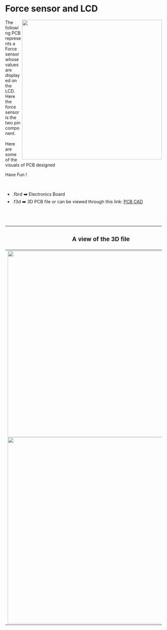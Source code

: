 <h1>Force sensor and LCD</h1>

<div>
   <img width=450 align=right src="https://github.com/Curovearth/Dive-into-Electronics/blob/main/PCB%20Designs/38-LED%20and%20Slideswitch/img1.png"/>
   <p>The following PCB represents a Force sensor whose values are displayed on the LCD. Here the force sensor is the two pin component.<br><br>Here are some of the visuals of PCB designed<br>
        
   Have Fun !
  </p>
<br>

   - .fbrd ➡️ Electronics Board
   - .f3d  ➡️ 3D PCB file or can be viewed through this link: <a href="https://a360.co/3s40zxa">PCB CAD</a>
   
<br> <br>  
<div align=center>
   
| <h3>A view of the 3D file</h2> | <h3>Schematic Diagram for PCB</h3> |      
| --- | --- |
| <img width=600 align=center src="https://github.com/Curovearth/Dive-into-Electronics/blob/main/PCB%20Designs/38-LED%20and%20Slideswitch/img2.png"/><br><img width=600 align=center src="https://github.com/Curovearth/Dive-into-Electronics/blob/main/PCB%20Designs/38-LED%20and%20Slideswitch/img3.png"/> |    <img width="350" src="https://github.com/Curovearth/Dive-into-Electronics/blob/main/PCB%20Designs/38-LED%20and%20Slideswitch/PCB%20view.png"> | 
 
</div>

 



